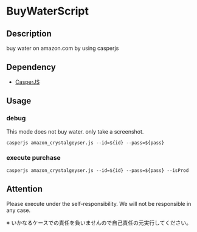 # BuyWaterScript

## Description
buy water on amazon.com by using casperjs

## Dependency

* [CasperJS](http://casperjs.org/)

## Usage

### debug

This mode does not buy water. only take a screenshot.

```
casperjs amazon_crystalgeyser.js --id=${id} --pass=${pass}
```

### execute purchase

```
casperjs amazon_crystalgeyser.js --id=${id} --pass=${pass} --isProd
```

## Attention

Please execute under the self-responsibility.
We will not be responsible in any case.

※ いかなるケースでの責任を負いませんので自己責任の元実行してください。
